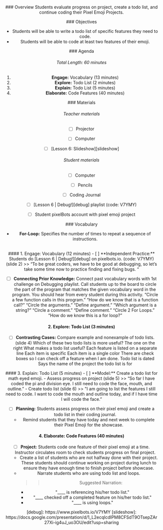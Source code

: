 <header title='Coding Pixel Emojis' subtitle='Lesson 6'/>

<notable>

<iconp src='/icons/activity.png'>### Overview</iconp>
Students evaluate progress on project, create a todo list, and continue coding their Pixel Emoji Projects.




<iconp src='/icons/objectives.png'>### Objectives</iconp>
- Students will be able to write a todo list of specific features they need to code.
- Students will be able to code at least two features of their emoji.



<iconp src='/icons/agenda.png'>### Agenda</iconp>
###### Total Length: 60 minutes
1. **Engage:** Vocabulary (13 minutes)
1. **Explore:** Todo List (2 minutes)
1. **Explain:** Todo List (5 minutes)
1. **Elaborate:** Code Features (40 minutes)




<note>

<iconp src='/icons/materials.png'>### Materials</iconp>

###### Teacher materials
- [ ] Projector
- [ ] Computer
- [ ] [Lesson 6: Slideshow][slideshow]


###### Student materials
- [ ] Computer
- [ ] Pencils
- [ ] Coding Journal
- [ ] [Lesson 6 | Debug!][debug] playlist (code: V7YMY)
- [ ] Student pixelBots account with pixel emoji project


<iconp src='/icons/vocab.png'>### Vocabulary</iconp>
- **For-Loop:** Specifies the number of times to repeat a sequence of instructions.

</note>

<br/>
#### 1. Engage: Vocabulary (12 minutes)
- [ ] **Independent Practice:** Students do [Lesson 6 | Debug!][debug] on pixelbots.io. (code: V7YMY) (slide 2)
  >> “To be great coders, we have to be good at debugging, so let’s take some time now to practice finding and fixing bugs. “

<pagebreak/>

- [ ] **Connecting Prior Knowledge:** Connect past vocabulary words with 1st challenge on Debugging playlist. Call students up to the board to circle the part of the program that matches the given vocabulary word in the program. You should hear from every student during this activity.
  <iconp type='question'>“Circle a few function calls in this program.”</iconp>
  <iconp type='question'>“How do we know that is a function call?”</iconp>
  <iconp type='question'>“Circle the arguments.”</iconp>
  <iconp type='question'>“Define argument.”</iconp>
  <iconp type='question'>“Which argument is a string?”</iconp>
  <iconp type='question'>“Circle a comment.”</iconp>
  <iconp type='question'>“Define comment.”</iconp>
  <iconp type='question'>“Circle 2 For Loops.”</iconp>
  <iconp type='question'>“How do we know this is a for loop?”</iconp>


#### 2. Explore: Todo List (3 minutes)
- [ ] **Contrasting Cases:** Compare example and nonexample of todo lists. (slide 4)
  <iconp type='question'>Which of these two todo lists is more useful?</iconp>
  <iconp type='answer'>The one on the right</iconp>
  <iconp type='question'>What makes a todo list useful?</iconp>
  <iconp type='answer'>Each feature is listed on a separate line</iconp>
  <iconp type='answer'>Each item is specific</iconp>
  <iconp type='answer'>Each item is a single color</iconp>
  <iconp type='answer'>There are check boxes so I can check off a feature when I am done.</iconp>
  <iconp type='answer'>Todo list is dated</iconp>
  <iconp type='answer'>Says the name of the project the todo list is for</iconp>

<pagebreak/>
#### 3. Explain: Todo List (5 minutes)
- [ ] **Model:** Create a todo list for math eyed emoji.
  - Assess progress on project (slide 5)
      >> “So far I have coded the pi and division eye. I still need to code the face, mouth, and outline.”
  - Create todo list (slide 6)
      >> "I am going to list the features I still need to code. I want to code the mouth and outline today, and if I have time I will code the face.”


- [ ] **Planning:** Students assess progress on their pixel emoji and create a todo list in their coding journal.
  - Remind students that they have today and next week to complete their Pixel Emoji for the showcase.

#### 4. Elaborate: Code Features (40 minutes)

- [ ] **Project:** Students code one feature of their pixel emoji at a time. Instructor circulates room to check students progress on final project.
  - Create a list of students who are not halfway done with their project. These students should continue working on project during lunch to ensure they have enough time to finish project before showcase.
  - Narrate students who are using todo list and loops.
    >> Suggested Narration:
      * "____ is referencing his/her todo list."
      * "____ checked off a completed feature on his/her todo list."
      * "____ is using loops."









</notable>
[debug]: https://www.pixelbots.io/V7YMY
[slideshow]: https://docs.google.com/presentation/d/1_L2ecqIcdIPM8CFSdT9OTsepZAr27Xi-ig4uJ_uo3OU/edit?usp=sharing
